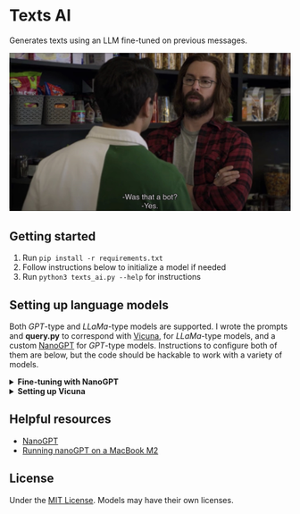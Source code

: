 # Texts AI
Generates texts using an LLM fine-tuned on previous messages.

![GilfoyleAI](assets/gilfoyle.jpg)

## Getting started
1. Run `pip install -r requirements.txt`
2. Follow instructions below to initialize a model if needed
3. Run `python3 texts_ai.py --help` for instructions

## Setting up language models
Both *GPT*-type and *LLaMa*-type models are supported. I wrote the prompts and **query.py** to correspond with [Vicuna](https://huggingface.co/lmsys/vicuna-13b-delta-v1.1), for *LLaMa*-type models, and a custom [NanoGPT](https://github.com/karpathy/nanoGPT) for *GPT*-type models. Instructions to configure both of them are below, but the code should be hackable to work with a variety of models.
<details><summary><b>Fine-tuning with NanoGPT</b></summary>

1. Clone `karpathy/nanoGPT`
2. Run **training_messages.py** from this repo
3. Edit `nanoGPT/data/shakespeare/prepare.py` to use the file written by **query.py** rather than Shakespeare
4. Run **prepare.py**
5. Follow the instructions from NanoGPT to fine-tune or train using the `train.bin` and `val.bin` files created by **prepare.py**

</details>
<details><summary><b>Setting up Vicuna</b></summary>

1. Run `brew install bash`
2. Download **llama.sh** from [this repo](https://github.com/shawwn/llama-dl)
3. Modify **llama.sh** to only download 7B and then run it with homebrew's bash
4. Convert to Tokenizer format using [this script](https://github.com/huggingface/transformers/blob/main/src/transformers/models/llama/convert_llama_weights_to_hf.py) and this command:
```
python src/transformers/models/llama/convert_llama_weights_to_hf.py \
  --input_dir /path/to/downloaded/llama/weights \
  --model_size 7B \
  --output_dir /output/path
```
3. Modify LLaMa with Vicuna weights:
```
python3 -m fastchat.model.apply_delta \
  --base-model-path /path/to/llama-7b \
  --target-model-path /path/to/output/vicuna-7b \
  --delta-path lmsys/vicuna-7b-delta-v1.1 \
  --low-cpu-mem
```
4. Run blocks 2 and 3 of [this script](https://github.com/taiyou2000/alpaca-convert-colab/blob/main/alpaca-convert-colab-fixed.ipynb) on the Vicuna bin, replacing `LLaMa` with `Llama`
5. Run conversion scripts from [llama.cpp](https://github.com/ggerganov/llama.cpp) to convert Vicuna *pth* to *f16* and then *q4_0*

</details>

## Helpful resources
- [NanoGPT](https://github.com/karpathy/nanoGPT)
- [Running nanoGPT on a MacBook M2](https://til.simonwillison.net/llms/nanogpt-shakespeare-m2)

## License
Under the [MIT License](https://github.com/ravibrock/texts-ai/blob/main/LICENSE). Models may have their own licenses.

